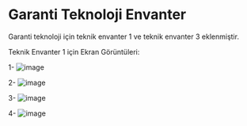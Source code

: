 # Garanti Teknoloji Envanter
 Garanti teknoloji için teknik envanter 1 ve teknik envanter 3 eklenmiştir.

 Teknik Envanter 1 için Ekran Görüntüleri:

 
 1- ![image](https://github.com/sedanursamur/Garanti-Teknoloji-Envanter/assets/81965223/e641f8ec-a552-4326-a9e4-87216d8053ca)

 2- ![image](https://github.com/sedanursamur/Garanti-Teknoloji-Envanter/assets/81965223/22fa5e96-69d5-4190-9e5c-d2f3d725fbb7)
 
 3- ![image](https://github.com/sedanursamur/Garanti-Teknoloji-Envanter/assets/81965223/2ef9ada7-25ee-4409-bc56-873e1eae25e9)

 4- ![image](https://github.com/sedanursamur/Garanti-Teknoloji-Envanter/assets/81965223/c5f37ec1-0505-4260-ad29-adf1c2a8aab0)


